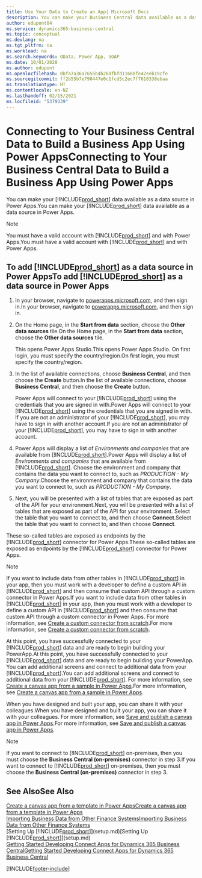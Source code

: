 ```yaml
---
title: Use Your Data to Create an App| Microsoft Docs
description: You can make your Business Central data available as a data source and specify an OData URL of your web services to build a business app using Power Apps.
author: edupont04
ms.service: dynamics365-business-central
ms.topic: conceptual
ms.devlang: na
ms.tgt_pltfrm: na
ms.workload: na
ms.search.keywords: OData, Power App, SOAP
ms.date: 10/01/2020
ms.author: edupont
ms.openlocfilehash: 0bfa7a36a7655b4b26dfbfd11688fe42eeb19cfe
ms.sourcegitcommit: ff2b55b7e790447e0c1fcd5c2ec7f7610338ebaa
ms.translationtype: HT
ms.contentlocale: en-NZ
ms.lasthandoff: 02/15/2021
ms.locfileid: "5379339"
---
```

# <a name="connecting-to-your-business-central-data-to-build-a-business-app-using-power-apps"></a><span data-ttu-id="4b064-103">Connecting to Your Business Central Data to Build a Business App Using Power Apps</span><span class="sxs-lookup"><span data-stu-id="4b064-103">Connecting to Your Business Central Data to Build a Business App Using Power Apps</span></span>

<span data-ttu-id="4b064-104">You can make your [!INCLUDE[prod_short](includes/prod_short.md)] data available as a data source in Power Apps.</span><span class="sxs-lookup"><span data-stu-id="4b064-104">You can make your [!INCLUDE[prod_short](includes/prod_short.md)] data available as a data source in Power Apps.</span></span>  

> [!NOTE]  
> <span data-ttu-id="4b064-105">You must have a valid account with [!INCLUDE[prod_short](includes/prod_short.md)] and with Power Apps.</span><span class="sxs-lookup"><span data-stu-id="4b064-105">You must have a valid account with [!INCLUDE[prod_short](includes/prod_short.md)] and with Power Apps.</span></span>  

## <a name="to-add-prod_short-as-a-data-source-in-power-apps"></a><span data-ttu-id="4b064-106">To add [!INCLUDE[prod_short](includes/prod_short.md)] as a data source in Power Apps</span><span class="sxs-lookup"><span data-stu-id="4b064-106">To add [!INCLUDE[prod_short](includes/prod_short.md)] as a data source in Power Apps</span></span>

1. <span data-ttu-id="4b064-107">In your browser, navigate to [powerapps.microsoft.com](https://powerapps.microsoft.com/), and then sign in.</span><span class="sxs-lookup"><span data-stu-id="4b064-107">In your browser, navigate to [powerapps.microsoft.com](https://powerapps.microsoft.com/), and then sign in.</span></span>
2. <span data-ttu-id="4b064-108">On the Home page, in the **Start from data** section, choose the **Other data sources** tile.</span><span class="sxs-lookup"><span data-stu-id="4b064-108">On the Home page, in the **Start from data** section, choose the **Other data sources** tile.</span></span>  

    <span data-ttu-id="4b064-109">This opens Power Apps Studio.</span><span class="sxs-lookup"><span data-stu-id="4b064-109">This opens Power Apps Studio.</span></span> <span data-ttu-id="4b064-110">On first login, you must specify the country/region.</span><span class="sxs-lookup"><span data-stu-id="4b064-110">On first login, you must specify the country/region.</span></span>  
3. <span data-ttu-id="4b064-111">In the list of available connections, choose **Business Central**, and then choose the **Create** button.</span><span class="sxs-lookup"><span data-stu-id="4b064-111">In the list of available connections, choose **Business Central**, and then choose the **Create** button.</span></span>

    <span data-ttu-id="4b064-112">Power Apps will connect to your [!INCLUDE[prod_short](includes/prod_short.md)] using the credentials that you are signed in with.</span><span class="sxs-lookup"><span data-stu-id="4b064-112">Power Apps will connect to your [!INCLUDE[prod_short](includes/prod_short.md)] using the credentials that you are signed in with.</span></span> <span data-ttu-id="4b064-113">If you are not an administrator of your [!INCLUDE[prod_short](includes/prod_short.md)], you may have to sign in with another account.</span><span class="sxs-lookup"><span data-stu-id="4b064-113">If you are not an administrator of your [!INCLUDE[prod_short](includes/prod_short.md)], you may have to sign in with another account.</span></span>  

4. <span data-ttu-id="4b064-114">Power Apps will display a list of *Environments and companies* that are available from [!INCLUDE[prod_short](includes/prod_short.md)].</span><span class="sxs-lookup"><span data-stu-id="4b064-114">Power Apps will display a list of *Environments and companies* that are available from [!INCLUDE[prod_short](includes/prod_short.md)].</span></span> <span data-ttu-id="4b064-115">Choose the environment and company that contains the data you want to connect to, such as *PRODUCTION - My Company*.</span><span class="sxs-lookup"><span data-stu-id="4b064-115">Choose the environment and company that contains the data you want to connect to, such as *PRODUCTION - My Company*.</span></span>  

5. <span data-ttu-id="4b064-116">Next, you will be presented with a list of tables that are exposed as part of the API for your environment.</span><span class="sxs-lookup"><span data-stu-id="4b064-116">Next, you will be presented with a list of tables that are exposed as part of the API for your environment.</span></span> <span data-ttu-id="4b064-117">Select the table that you want to connect to, and then choose **Connect**.</span><span class="sxs-lookup"><span data-stu-id="4b064-117">Select the table that you want to connect to, and then choose **Connect**.</span></span>

<span data-ttu-id="4b064-118">These so-called tables are exposed as endpoints by the [!INCLUDE[prod_short](includes/prod_short.md)] connector for Power Apps.</span><span class="sxs-lookup"><span data-stu-id="4b064-118">These so-called tables are exposed as endpoints by the [!INCLUDE[prod_short](includes/prod_short.md)] connector for Power Apps.</span></span>  

> [!NOTE]
> <span data-ttu-id="4b064-119">If you want to include data from other tables in [!INCLUDE[prod_short](includes/prod_short.md)] in your app, then you must work with a developer to define a custom API in [!INCLUDE[prod_short](includes/prod_short.md)] and then consume that custom API through a custom connector in Power Apps.</span><span class="sxs-lookup"><span data-stu-id="4b064-119">If you want to include data from other tables in [!INCLUDE[prod_short](includes/prod_short.md)] in your app, then you must work with a developer to define a custom API in [!INCLUDE[prod_short](includes/prod_short.md)] and then consume that custom API through a custom connector in Power Apps.</span></span> <span data-ttu-id="4b064-120">For more information, see [Create a custom connector from scratch](/connectors/custom-connectors/define-blank).</span><span class="sxs-lookup"><span data-stu-id="4b064-120">For more information, see [Create a custom connector from scratch](/connectors/custom-connectors/define-blank).</span></span>  

<span data-ttu-id="4b064-121">At this point, you have successfully connected to your [!INCLUDE[prod_short](includes/prod_short.md)] data and are ready to begin building your PowerApp.</span><span class="sxs-lookup"><span data-stu-id="4b064-121">At this point, you have successfully connected to your [!INCLUDE[prod_short](includes/prod_short.md)] data and are ready to begin building your PowerApp.</span></span> <span data-ttu-id="4b064-122">You can add additional screens and connect to additional data from your [!INCLUDE[prod_short](includes/prod_short.md)].</span><span class="sxs-lookup"><span data-stu-id="4b064-122">You can add additional screens and connect to additional data from your [!INCLUDE[prod_short](includes/prod_short.md)].</span></span> <span data-ttu-id="4b064-123">For more information, see [Create a canvas app from a sample in Power Apps](/powerapps/maker/canvas-apps/open-and-run-a-sample-app).</span><span class="sxs-lookup"><span data-stu-id="4b064-123">For more information, see [Create a canvas app from a sample in Power Apps](/powerapps/maker/canvas-apps/open-and-run-a-sample-app).</span></span>  

<span data-ttu-id="4b064-124">When you have designed and built your app, you can share it with your colleagues.</span><span class="sxs-lookup"><span data-stu-id="4b064-124">When you have designed and built your app, you can share it with your colleagues.</span></span> <span data-ttu-id="4b064-125">For more information, see [Save and publish a canvas app in Power Apps](/powerapps/maker/canvas-apps/save-publish-app).</span><span class="sxs-lookup"><span data-stu-id="4b064-125">For more information, see [Save and publish a canvas app in Power Apps](/powerapps/maker/canvas-apps/save-publish-app).</span></span>  

> [!NOTE]
> <span data-ttu-id="4b064-126">If you want to connect to [!INCLUDE[prod_short](includes/prod_short.md)] on-premises, then you must choose the **Business Central (on-premises)** connector in step 3.</span><span class="sxs-lookup"><span data-stu-id="4b064-126">If you want to connect to [!INCLUDE[prod_short](includes/prod_short.md)] on-premises, then you must choose the **Business Central (on-premises)** connector in step 3.</span></span>  

## <a name="see-also"></a><span data-ttu-id="4b064-127">See Also</span><span class="sxs-lookup"><span data-stu-id="4b064-127">See Also</span></span>

[<span data-ttu-id="4b064-128">Create a canvas app from a template in Power Apps</span><span class="sxs-lookup"><span data-stu-id="4b064-128">Create a canvas app from a template in Power Apps</span></span>](/powerapps/maker/canvas-apps/get-started-test-drive)  
[<span data-ttu-id="4b064-129">Importing Business Data from Other Finance Systems</span><span class="sxs-lookup"><span data-stu-id="4b064-129">Importing Business Data from Other Finance Systems</span></span>](across-import-data-configuration-packages.md)  
<span data-ttu-id="4b064-130">[Setting Up [!INCLUDE[prod_short](includes/prod_short.md)]](setup.md)</span><span class="sxs-lookup"><span data-stu-id="4b064-130">[Setting Up [!INCLUDE[prod_short](includes/prod_short.md)]](setup.md)</span></span>  
[<span data-ttu-id="4b064-131">Getting Started Developing Connect Apps for Dynamics 365 Business Central</span><span class="sxs-lookup"><span data-stu-id="4b064-131">Getting Started Developing Connect Apps for Dynamics 365 Business Central</span></span>](/dynamics365/business-central/dev-itpro/developer/devenv-develop-connect-apps)  


[!INCLUDE[footer-include](includes/footer-banner.md)]